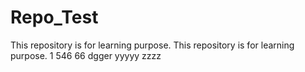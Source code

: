 # Repo_Test
This repository is for learning purpose.
This repository is for learning purpose.
1
546 66 dgger
yyyyy
zzzz
